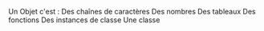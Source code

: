 Un Objet c'est :
Des chaînes de caractères
Des nombres
Des tableaux
Des fonctions
Des instances de classe
Une classe